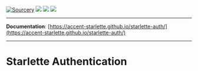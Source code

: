 [![Sourcery](https://img.shields.io/badge/Sourcery-refactored-blueviolet.svg)](https://sourcery.ai)
![](https://github.com/accent-starlette/starlette-auth/workflows/Testing%20Workflow/badge.svg?branch=master)
![](https://github.com/accent-starlette/starlette-auth/workflows/Deploy%20to%20GitHub%20Pages/badge.svg?branch=master)
![](https://codecov.io/gh/accent-starlette/starlette-auth/branch/master/graph/badge.svg)

---

**Documentation**: [https://accent-starlette.github.io/starlette-auth/](https://accent-starlette.github.io/starlette-auth/)

---

# Starlette Authentication
